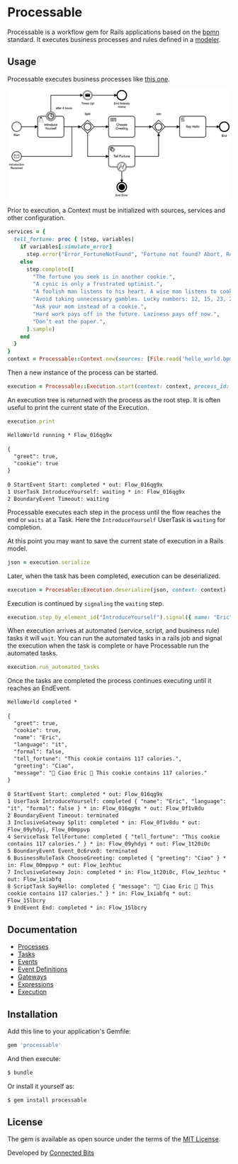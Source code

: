 # Processable

Processable is a workflow gem for Rails applications based on the [bpmn](https://www.bpmn.org) standard. It executes business processes and rules defined in a [modeler](https://camunda.com/download/modeler/).

## Usage

Processable executes business processes like [this one](/test/fixtures/files/hello_world.bpmn). 

![Example](test/fixtures/files/hello_world.png)

Prior to execution, a Context must be initialized with sources, services and other configuration.

```ruby
services = {
  tell_fortune: proc { |step, variables|
    if variables[:simulate_error]
      step.error("Error_FortuneNotFound", "Fortune not found? Abort, Retry, Ignore.")
    else
      step.complete([
        "The fortune you seek is in another cookie.",
        "A cynic is only a frustrated optimist.",
        "A foolish man listens to his heart. A wise man listens to cookies.",
        "Avoid taking unnecessary gambles. Lucky numbers: 12, 15, 23, 28, 37",
        "Ask your mom instead of a cookie.",
        "Hard work pays off in the future. Laziness pays off now.",
        "Don’t eat the paper.",
      ].sample)
    end
  }
}
context = Processable::Context.new(sources: [File.read('hello_world.bpmn'), File.read('choose_greeting.dmn')], services: services)
```

Then a new instance of the process can be started.

```ruby
execution = Processable::Execution.start(context: context, process_id: 'HelloWorld', start_event_id: 'Start', variables: { greet: true, cookie: false })
```

An execution tree is returned with the process as the root step. It is often useful to print the current state of the Execution.

```ruby
execution.print
```
```
HelloWorld running * Flow_016qg9x

{
  "greet": true,
  "cookie": true
}

0 StartEvent Start: completed * out: Flow_016qg9x
1 UserTask IntroduceYourself: waiting * in: Flow_016qg9x
2 BoundaryEvent Timeout: waiting
```

Processable executes each step in the process until the flow reaches the end or `waits` at a Task. Here the `IntroduceYourself` UserTask is `waiting` for completion.

At this point you may want to save the current state of execution in a Rails model.

```ruby
json = execution.serialize
```

Later, when the task has been completed, execution can be deserialized.

```ruby
execution = Procesable::Execution.deserialize(json, context: context)
```

Execution is continued by `signaling` the `waiting` step.

```ruby
execution.step_by_element_id("IntroduceYourself").signal({ name: "Eric", language: "es", formal: true })
```

When execution arrives at automated (service, script, and business rule) tasks it will `wait`. You can run the automated tasks in a rails job and signal the execution when the task is complete or have Processable run the automated tasks.

```ruby
execution.run_automated_tasks
```

Once the tasks are completed the process continues executing until it reaches an EndEvent.

```
HelloWorld completed * 

{
  "greet": true,
  "cookie": true,
  "name": "Eric",
  "language": "it",
  "formal": false,
  "tell_fortune": "This cookie contains 117 calories.",
  "greeting": "Ciao",
  "message": "👋 Ciao Eric 🥠 This cookie contains 117 calories."
}

0 StartEvent Start: completed * out: Flow_016qg9x
1 UserTask IntroduceYourself: completed { "name": "Eric", "language": "it", "formal": false } * in: Flow_016qg9x * out: Flow_0f1v8du
2 BoundaryEvent Timeout: terminated
3 InclusiveGateway Split: completed * in: Flow_0f1v8du * out: Flow_09yhdyi, Flow_00mppvp
4 ServiceTask TellFortune: completed { "tell_fortune": "This cookie contains 117 calories." } * in: Flow_09yhdyi * out: Flow_1t20i0c
5 BoundaryEvent Event_0c6rvx0: terminated
6 BusinessRuleTask ChooseGreeting: completed { "greeting": "Ciao" } * in: Flow_00mppvp * out: Flow_1ezhtuc
7 InclusiveGateway Join: completed * in: Flow_1t20i0c, Flow_1ezhtuc * out: Flow_1xiabfq
8 ScriptTask SayHello: completed { "message": "👋 Ciao Eric 🥠 This cookie contains 117 calories." } * in: Flow_1xiabfq * out: Flow_15lbcry
9 EndEvent End: completed * in: Flow_15lbcry
```
## Documentation

* [Processes](/docs/processes.md)
* [Tasks](/docs/tasks.md)
* [Events](/docs/events.md)
* [Event Definitions](/docs/event_definitions.md)
* [Gateways](/docs/gateways.md)
* [Expressions](/docs/expressions.md)
* [Execution](/docs/execution.md)

## Installation
Add this line to your application's Gemfile:

```ruby
gem 'processable'
```

And then execute:
```bash
$ bundle
```

Or install it yourself as:
```bash
$ gem install processable
```
## License
The gem is available as open source under the terms of the [MIT License](https://opensource.org/licenses/MIT).

Developed by [Connected Bits](http://www.connectedbits.com)